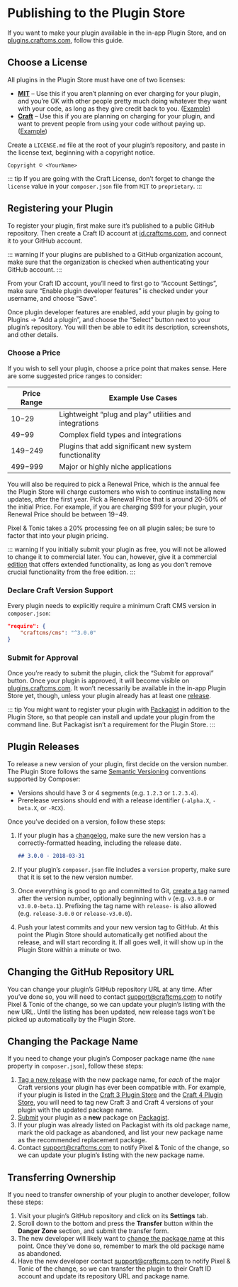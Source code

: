 # Publishing to the Plugin Store

If you want to make your plugin available in the in-app Plugin Store, and on [plugins.craftcms.com](https://plugins.craftcms.com/), follow this guide.

## Choose a License

All plugins in the Plugin Store must have one of two licenses:

- **[MIT](https://opensource.org/licenses/MIT)** – Use this if you aren’t planning on ever charging for your plugin, and you’re OK with other people pretty much doing whatever they want with your code, as long as they give credit back to you. ([Example](https://github.com/craftcms/element-api/blob/v2/LICENSE.md))
- **[Craft](https://craftcms.github.io/license/)** – Use this if you are planning on charging for your plugin, and want to prevent people from using your code without paying up. ([Example](https://github.com/craftcms/cms/blob/develop/LICENSE.md))

Create a `LICENSE.md` file at the root of your plugin’s repository, and paste in the license text, beginning with a copyright notice.

```
Copyright © <YourName>
```

::: tip
If you are going with the Craft License, don’t forget to change the `license` value in your `composer.json` file from `MIT` to `proprietary`.
:::

## Registering your Plugin

To register your plugin, first make sure it’s published to a public GitHub repository. Then create a Craft ID account at [id.craftcms.com](https://id.craftcms.com), and connect it to your GitHub account.

::: warning
If your plugins are published to a GitHub organization account, make sure that the organization is checked when authenticating your GitHub account.
:::

From your Craft ID account, you’ll need to first go to “Account Settings”, make sure “Enable plugin developer features” is checked under your username, and choose “Save”.

Once plugin developer features are enabled, add your plugin by going to Plugins → “Add a plugin”, and choose the “Select” button next to your plugin’s repository. You will then be able to edit its description, screenshots, and other details.

### Choose a Price

If you wish to sell your plugin, choose a price point that makes sense. Here are some suggested price ranges to consider:

| Price Range | Example Use Cases
| ----------- | ------------------------------------------------------
| $10-$29     | Lightweight “plug and play” utilities and integrations
| $49-$99     | Complex field types and integrations
| $149-$249   | Plugins that add significant new system functionality
| $499-$999   | Major or highly niche applications

You will also be required to pick a Renewal Price, which is the annual fee the Plugin Store will charge customers who wish to continue installing new updates, after the first year. Pick a Renewal Price that is around 20-50% of the initial Price. For example, if you are charging $99 for your plugin, your Renewal Price should be between $19-$49.

Pixel & Tonic takes a 20% processing fee on all plugin sales; be sure to factor that into your plugin pricing.

::: warning
If you initially submit your plugin as free, you will not be allowed to change it to commercial later. You can, however, give it a commercial [edition](plugin-editions.md) that offers extended functionality, as long as you don’t remove crucial functionality from the free edition.
:::

### Declare Craft Version Support

Every plugin needs to explicitly require a minimum Craft CMS version in `composer.json`:

```json
"require": {
    "craftcms/cms": "^3.0.0"
}
```

### Submit for Approval

Once you’re ready to submit the plugin, click the “Submit for approval” button. Once your plugin is approved, it will become visible on [plugins.craftcms.com](https://plugins.craftcms.com/). It won’t necessarily be available in the in-app Plugin Store yet, though, unless your plugin already has at least one [release](#plugin-releases).

::: tip
You might want to register your plugin with [Packagist](https://packagist.org/) in addition to the Plugin Store, so that people can install and update your plugin from the command line. But Packagist isn’t a requirement for the Plugin Store.
:::

## Plugin Releases

To release a new version of your plugin, first decide on the version number. The Plugin Store follows the same [Semantic Versioning](https://semver.org/) conventions supported by Composer:

- Versions should have 3 or 4 segments (e.g. `1.2.3` or `1.2.3.4`).
- Prerelease versions should end with a release identifier (`-alpha.X`, `-beta.X`, or `-RCX`).

Once you’ve decided on a version, follow these steps:

1. If your plugin has a [changelog](changelogs-and-updates.md), make sure the new version has a correctly-formatted heading, including the release date.

   ```markdown
   ## 3.0.0 - 2018-03-31
   ```

2. If your plugin’s `composer.json` file includes a `version` property, make sure that it is set to the new version number.

3. Once everything is good to go and committed to Git, [create a tag](https://git-scm.com/book/en/v2/Git-Basics-Tagging) named after the version number, optionally beginning with `v` (e.g. `v3.0.0` or `v3.0.0-beta.1`). Prefixing the tag name with `release-` is also allowed (e.g. `release-3.0.0` or `release-v3.0.0`).

4. Push your latest commits and your new version tag to GitHub. At this point the Plugin Store should automatically get notified about the release, and will start recording it. If all goes well, it will show up in the Plugin Store within a minute or two.

## Changing the GitHub Repository URL

You can change your plugin’s GitHub repository URL at any time. After you’ve done so, you will need to contact [support@craftcms.com](mailto:support@craftcms.com) to notify Pixel & Tonic of the change, so we can update your plugin’s listing with the new URL. Until the listing has been updated, new release tags won’t be picked up automatically by the Plugin Store.

## Changing the Package Name

If you need to change your plugin’s Composer package name (the `name` property in `composer.json`), follow these steps:

1. [Tag a new release](#plugin-releases) with the new package name, for _each_ of the major Craft versions your plugin has ever been compatible with. For example, if your plugin is listed in the [Craft 3 Plugin Store](https://plugins.craftcms.com/?craft3) and the [Craft 4 Plugin Store](https://plugins.craftcms.com/?craft4), you will need to tag new Craft 3 and Craft 4 versions of your plugin with the updated package name.
2. [Submit](https://packagist.org/packages/submit) your plugin as a **new** package on [Packagist](https://packagist.org/).
3. If your plugin was already listed on Packagist with its old package name, mark the old package as abandoned, and list your new package name as the recommended replacement package.
4. Contact [support@craftcms.com](mailto:support@craftcms.com) to notify Pixel & Tonic of the change, so we can update your plugin’s listing with the new package name.

## Transferring Ownership

If you need to transfer ownership of your plugin to another developer, follow these steps:

1. Visit your plugin’s GitHub repository and click on its **Settings** tab.
2. Scroll down to the bottom and press the **Transfer** button within the **Danger Zone** section, and submit the transfer form.
3. The new developer will likely want to [change the package name](#changing-the-package-name) at this point. Once they’ve done so, remember to mark the old package name as abandoned.
4. Have the new developer contact [support@craftcms.com](mailto:support@craftcms.com) to notify Pixel & Tonic of the change, so we can transfer the plugin to their Craft ID account and update its repository URL and package name.
